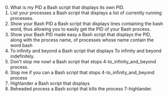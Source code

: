 0. What is my PID
	a Bash script that displays its own PID.
1. List your processes
	a Bash script that displays a list of currently running processes.
2. Show your Bash PID
	a Bash script that displays lines containing the bash word, thus allowing you to easily get the PID of your Bash process.
3. Show your Bash PID made easy
	a Bash script that displays the PID, along with the process name, of processes whose name contain the word bash
4. To infinity and beyond
	a Bash script that displays To infinity and beyond indefinitely.
5. Don't stop me now!
	a Bash script that stops 4-to_infinity_and_beyond process.
6. Stop me if you can
	a Bash script that stops 4-to_infinity_and_beyond process
7. Highlander
	a Bash script that displays
8. Beheaded process
	a Bash script that kills the process 7-highlander.
